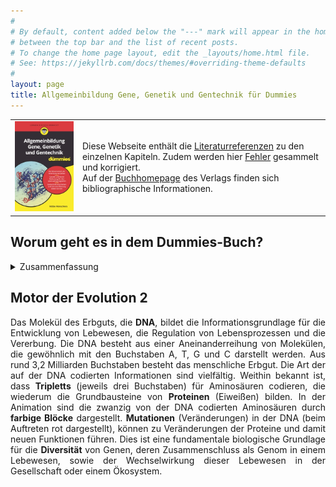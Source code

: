 ```yaml
---
#
# By default, content added below the "---" mark will appear in the home page
# between the top bar and the list of recent posts.
# To change the home page layout, edit the _layouts/home.html file.
# See: https://jekyllrb.com/docs/themes/#overriding-theme-defaults
#
layout: page
title: Allgemeinbildung Gene, Genetik und Gentechnik für Dummies
---
```


<table>
  <tr>
    <td><a href="https://www.wiley-vch.de/de/fachgebiete/naturwissenschaften/allgemeinbildung-gene-genetik-und-gentechnik-fuer-dummies-978-3-527-71746-0"><img src="cover-dummie.png" alt="Buchdeckel" class="responsive"></a></td>
    <td>Diese Webseite enthält die <a href="quellen">Literaturreferenzen</a> zu den einzelnen Kapiteln. Zudem werden hier <a href="errata.md">Fehler</a> gesammelt und korrigiert.<br>Auf der <a href="https://www.wiley-vch.de/de/fachgebiete/naturwissenschaften/allgemeinbildung-gene-genetik-und-gentechnik-fuer-dummies-978-3-527-71746-0">Buchhomepage</a> des Verlags finden sich bibliographische Informationen. </td>
  </tr>
 </table>

## Worum geht es in dem Dummies-Buch?

<details>
  <summary>Zusammenfassung</summary>
 
  Der Titel dieses Buches trägt das wunderbare Wort **Allgemeinbildung**. Und diese wiederum setzt Allgemeinwissen voraus. Ich unternehme den Versuch, aus Wissen ein Bild entstehen zu lassen. Dieses soll sich vor Ihrem geistigen Auge entfalten und Ihnen dabei helfen, durch die Untiefen, Strömungen und traumhafte Archipele der Genetik, Gentechnik und den zugrundeliegenden Genen zu navigieren.
  
  Dieses Buch ist kein typisches Fach- oder Sachbuch und dennoch soll es Sie in ein Fachgebiet einführen. Ich setzte wenig biologisches Wissen voraus, eigentlich nur **Grundwissen** aus der Schulzeit. Aber da fängt das Problem schon an: Wie viel Jahre hatten Sie Bio? Und wann? Egal! Ich wage es, Ihnen unter anderem neueste Erkenntnisse zur Vererbung, Methoden der Gentechnik und Theorien zur Evolution des Menschen vorzustellen. Aber ich fasse alles in einen größeren Kontext und Sie dürfen dann auch mal Sätze überspringen. Ich möchte aber erreichen, dass Sie Zusammenhänge erkennen. Nur so entsteht aus Wissen Bildung und bildet sich aus Bildung **Scientific Literacy**, wie wir heute sagen, also wissenschaftliche Kompetenz. Ich hoffe, dass auch im Fach bewanderte einige neue Aspekte kennenlernen. Die Laien entführe ich an der einen oder anderen Stelle in größere Wissenstiefen -- Sie dürfen hier ab-, aber auch wegtauchen.

</details>

## Motor der Evolution 2

<div id="rwnomobile">
<center>
<script src="processing-0.6-rw.js"></script>
<canvas datasrc="robbe-dna-mutation.pjs" width="800" height="10"></canvas>
</center>
<p align="justify">Das Molekül des Erbguts, die <b>DNA</b>, bildet die Informationsgrundlage für die Entwicklung von Lebewesen, die Regulation von Lebensprozessen und die Vererbung. Die DNA besteht aus einer Aneinanderreihung von Molekülen, die gewöhnlich mit den Buchstaben A, T, G und C darstellt werden. Aus rund 3,2 Milliarden Buchstaben besteht das menschliche Erbgut. Die Art der auf der DNA codierten Informationen sind vielfältig. Weithin bekannt ist, dass <b>Tripletts</b> (jeweils drei Buchstaben) für Aminosäuren codieren, die wiederum die Grundbausteine von <b>Proteinen</b> (Eiweißen) bilden. In der Animation sind die zwanzig von der DNA codierten Aminosäuren durch <b>farbige Blöcke</b> dargestellt. <b>Mutationen</b> (Veränderungen) in der DNA (beim Auftreten rot dargestellt), können zu Veränderungen der Proteine und damit neuen Funktionen führen. Dies ist eine fundamentale biologische Grundlage für die <b>Diversität</b> von Genen, deren Zusammenschluss als Genom in einem Lebewesen, sowie der Wechselwirkung dieser Lebewesen in der Gesellschaft oder einem Ökosystem.</p>
</div>

